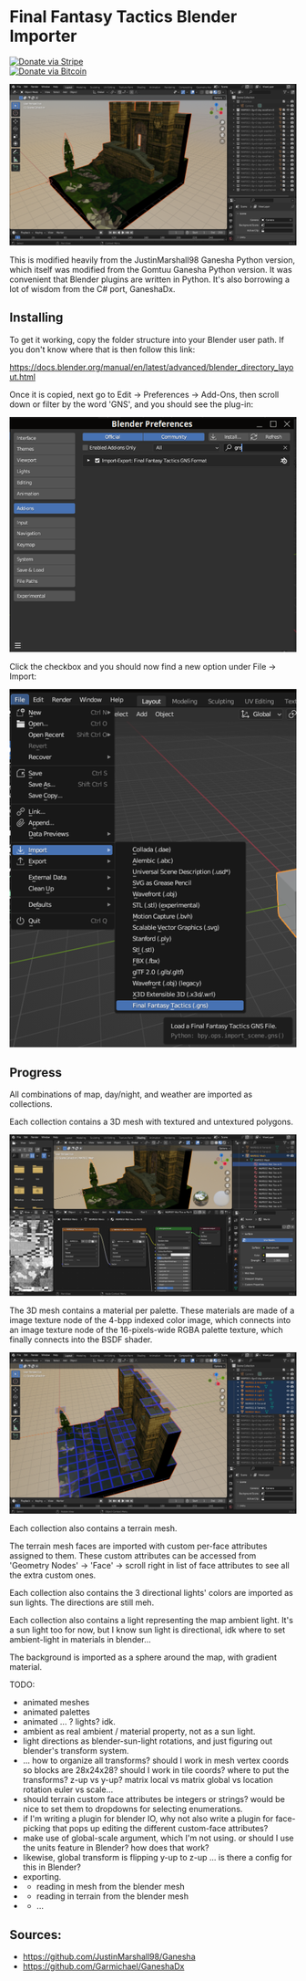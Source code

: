 # Final Fantasy Tactics Blender Importer

[![Donate via Stripe](https://img.shields.io/badge/Donate-Stripe-green.svg)](https://buy.stripe.com/00gbJZ0OdcNs9zi288)<br>
[![Donate via Bitcoin](https://img.shields.io/badge/Donate-Bitcoin-green.svg)](bitcoin:37fsp7qQKU8XoHZGRQvVzQVP8FrEJ73cSJ)<br>

![example](example.png)

This is modified heavily from the JustinMarshall98 Ganesha Python version, which itself was modified from the Gomtuu Ganesha Python version.
It was convenient that Blender plugins are written in Python.
It's also borrowing a lot of wisdom from the C# port, GaneshaDx.

## Installing

To get it working, copy the folder structure into your Blender user path.
If you don't know where that is then follow this link:

https://docs.blender.org/manual/en/latest/advanced/blender_directory_layout.html

Once it is copied, next go to Edit -> Preferences -> Add-Ons, then scroll down or filter by the word 'GNS', and you should see the plug-in:

![step 1](step1.png)

Click the checkbox and you should now find a new option under File -> Import:

![step 2](step2.png)

## Progress

All combinations of map, day/night, and weather are imported as collections.

Each collection contains a 3D mesh with textured and untextured polygons.

![example_pal](example_pal.png)

The 3D mesh contains a material per palette.  These materials are made of a image texture node of the 4-bpp indexed color image, 
which connects into an image texture node of the 16-pixels-wide RGBA palette texture,
which finally connects into the BSDF shader.

![example_terrain](example_terrain.png)

Each collection also contains a terrain mesh.

The terrain mesh faces are imported with custom per-face attributes assigned to them.
These custom attributes can be accessed from 'Geometry Nodes' -> 'Face' -> scroll right in list of face attributes to see all the extra custom ones.

Each collection also contains the 3 directional lights' colors are imported as sun lights.
The directions are still meh.

Each collection also contains a light representing the map ambient light.  It's a sun light too for now, but I know sun light is directional, idk where to set ambient-light in materials in blender... 

The background is imported as a sphere around the map, with gradient material.

TODO:
- animated meshes
- animated palettes
- animated ... ? lights? idk.
- ambient as real ambient / material property, not as a sun light.
- light directions as blender-sun-light rotations, and just figuring out blender's transform system.
- ... how to organize all transforms?  should I work in mesh vertex coords so blocks are 28x24x28?  should I work in tile coords?  where to put the transforms?  z-up vs y-up?  matrix local vs matrix global vs location rotation euler vs scale...
- should terrain custom face attributes be integers or strings?  would be nice to set them to dropdowns for selecting enumerations.
- if I'm writing a plugin for blender IO, why not also write a plugin for face-picking that pops up editing the different custom-face attributes?
- make use of global-scale argument, which I'm not using.  or should I use the units feature in Blender?  how does that work?
- likewise, global transform is flipping y-up to z-up ... is there a config for this in Blender?
- exporting.
- - reading in mesh from the blender mesh
- - reading in terrain from the blender mesh
- - ...

## Sources:

- https://github.com/JustinMarshall98/Ganesha
- https://github.com/Garmichael/GaneshaDx
